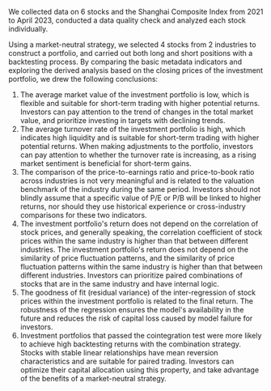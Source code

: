 We collected data on 6 stocks and the Shanghai Composite Index from 2021 to April 2023, conducted a data quality check and analyzed each stock individually.

Using a market-neutral strategy, we selected 4 stocks from 2 industries to construct a portfolio, and carried out both long and short positions with a backtesting process. By comparing the basic metadata indicators and exploring the derived analysis based on the closing prices of the investment portfolio, we drew the following conclusions:

1. The average market value of the investment portfolio is low, which is flexible and suitable for short-term trading with higher potential returns. Investors can pay attention to the trend of changes in the total market value, and prioritize investing in targets with declining trends.
2. The average turnover rate of the investment portfolio is high, which indicates high liquidity and is suitable for short-term trading with higher potential returns. When making adjustments to the portfolio, investors can pay attention to whether the turnover rate is increasing, as a rising market sentiment is beneficial for short-term gains.
3. The comparison of the price-to-earnings ratio and price-to-book ratio across industries is not very meaningful and is related to the valuation benchmark of the industry during the same period. Investors should not blindly assume that a specific value of P/E or P/B will be linked to higher returns, nor should they use historical experience or cross-industry comparisons for these two indicators.
4. The investment portfolio's return does not depend on the correlation of stock prices, and generally speaking, the correlation coefficient of stock prices within the same industry is higher than that between different industries. The investment portfolio's return does not depend on the similarity of price fluctuation patterns, and the similarity of price fluctuation patterns within the same industry is higher than that between different industries. Investors can prioritize paired combinations of stocks that are in the same industry and have internal logic.
5. The goodness of fit (residual variance) of the inter-regression of stock prices within the investment portfolio is related to the final return. The robustness of the regression ensures the model's availability in the future and reduces the risk of capital loss caused by model failure for investors.
6. Investment portfolios that passed the cointegration test were more likely to achieve high backtesting returns with the combination strategy. Stocks with stable linear relationships have mean reversion characteristics and are suitable for paired trading. Investors can optimize their capital allocation using this property, and take advantage of the benefits of a market-neutral strategy.